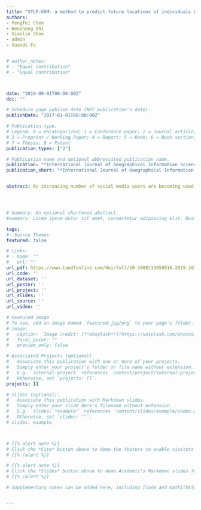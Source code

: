 ```yaml
---
title: "STLP-GSM: a method to predict future locations of individuals based on geotagged social media data"
authors:
- Pengfei Chen
- Wenzhong Shi
- Xiaolin Zhou
- admin
- Xuandi Fu


# author_notes:
# - "Equal contribution"
# - "Equal contribution"



date: "2019-09-01T00:00:00Z"
doi: ""

# Schedule page publish date (NOT publication's date).
publishDate: "2017-01-01T00:00:00Z"

# Publication type.
# Legend: 0 = Uncategorized; 1 = Conference paper; 2 = Journal article;
# 3 = Preprint / Working Paper; 4 = Report; 5 = Book; 6 = Book section;
# 7 = Thesis; 8 = Patent
publication_types: ["2"]

# Publication name and optional abbreviated publication name.
publication: "*International Journal of Geographical Information Science*, 33(12): 2337-2362"
publication_short: "*International Journal of Geographical Information Science*, 33(12): 2337-2362"


abstract: An increasing number of social media users are becoming used to disseminate activities through geotagged posts. The massive available geotagged posts enable collections of users’ footprints over time and offer effective opportunities for mobility prediction. Using geotagged posts for spatio-temporal prediction of future location, however, is challenging. Previous studies either focus on next-place prediction or rely on dense data sources such as GPS data. Introduced in this article is a novel method for future location prediction of individuals based on geotagged social media data. This method employs the hierarchical density-based clustering algorithm with adaptive parameter selection to identify the regions frequently visited by a social media user. A multi-feature weighted Bayesian model is then developed to forecast users’ spatio-temporal locations by combining multiple factors affecting human mobility patterns. Further, an updating strategy is designed to efficiently adjust, over time, the proposed model to the dynamics in users’ mobility patterns. Based on two real-life datasets, the proposed approach outperforms a state-of-the-art method in prediction accuracy by up to 5.34% and 3.30%. Tests show prediction reliability is high with quality predictions, but low in the identification of erroneous locations.




# Summary. An optional shortened abstract.
#summary: Lorem ipsum dolor sit amet, consectetur adipiscing elit. Duis posuere tellus ac convallis placerat. Proin tincidunt magna sed ex sollicitudin condimentum.

tags:
#- Source Themes
featured: false

# links:
# - name: ""
#   url: ""
url_pdf: https://www.tandfonline.com/doi/full/10.1080/13658816.2019.1630630
url_code: ''
url_dataset: ''
url_poster: ''
url_project: ''
url_slides: ''
url_source: ''
url_video: ''

# Featured image
# To use, add an image named `featured.jpg/png` to your page's folder. 
# image:
#   caption: 'Image credit: [**Unsplash**](https://unsplash.com/photos/jdD8gXaTZsc)'
#   focal_point: ""
#   preview_only: false

# Associated Projects (optional).
#   Associate this publication with one or more of your projects.
#   Simply enter your project's folder or file name without extension.
#   E.g. `internal-project` references `content/project/internal-project/index.md`.
#   Otherwise, set `projects: []`.
projects: []

# Slides (optional).
#   Associate this publication with Markdown slides.
#   Simply enter your slide deck's filename without extension.
#   E.g. `slides: "example"` references `content/slides/example/index.md`.
#   Otherwise, set `slides: ""`.
# slides: example



# {{% alert note %}}
# Click the *Cite* button above to demo the feature to enable visitors to import publication metadata into their reference management software.
# {{% /alert %}}

# {{% alert note %}}
# Click the *Slides* button above to demo Academic's Markdown slides feature.
# {{% /alert %}}

# Supplementary notes can be added here, including [code and math](https://sourcethemes.com/academic/docs/writing-markdown-latex/).


---
```



